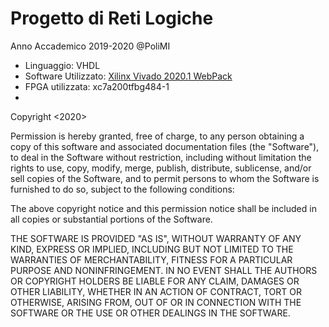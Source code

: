 # Progetto di Reti Logiche
Anno Accademico 2019-2020 @PoliMI

+ Linguaggio: VHDL 
+ Software Utilizzato: [Xilinx Vivado 2020.1 WebPack](https://www.xilinx.com/products/design-tools/vivado/vivado-webpack.html) 
+ FPGA utilizzata: xc7a200tfbg484-1
+ 

Copyright <2020> <Luca Redaelli>

Permission is hereby granted, free of charge, to any person obtaining a copy of this software and associated documentation files (the "Software"), to deal in the Software without restriction, including without limitation the rights to use, copy, modify, merge, publish, distribute, sublicense, and/or sell copies of the Software, and to permit persons to whom the Software is furnished to do so, subject to the following conditions:

The above copyright notice and this permission notice shall be included in all copies or substantial portions of the Software.

THE SOFTWARE IS PROVIDED "AS IS", WITHOUT WARRANTY OF ANY KIND, EXPRESS OR IMPLIED, INCLUDING BUT NOT LIMITED TO THE WARRANTIES OF MERCHANTABILITY, FITNESS FOR A PARTICULAR PURPOSE AND NONINFRINGEMENT. IN NO EVENT SHALL THE AUTHORS OR COPYRIGHT HOLDERS BE LIABLE FOR ANY CLAIM, DAMAGES OR OTHER LIABILITY, WHETHER IN AN ACTION OF CONTRACT, TORT OR OTHERWISE, ARISING FROM, OUT OF OR IN CONNECTION WITH THE SOFTWARE OR THE USE OR OTHER DEALINGS IN THE SOFTWARE.
